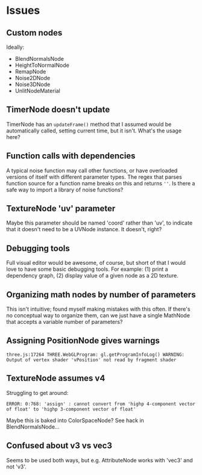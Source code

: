 # Issues

## Custom nodes

Ideally:

- BlendNormalsNode
- HeightToNormalNode
- RemapNode
- Noise2DNode
- Noise3DNode
- UnlitNodeMaterial

## TimerNode doesn't update

TimerNode has an `updateFrame()` method that I assumed would be automatically called, setting current time, but it isn't. What's the usage here?

## Function calls with dependencies

A typical noise function may call other functions, or have overloaded versions of itself with different parameter types. The regex that parses function source for a function name breaks on this and returns `''`. Is there a safe way to import a library of noise functions?

## TextureNode 'uv' parameter

Maybe this parameter should be named 'coord' rather than 'uv', to indicate that it doesn't need to be a UVNode instance. It doesn't, right?

## Debugging tools

Full visual editor would be awesome, of course, but short of that I would love to have some basic debugging tools. For example: (1) print a dependency graph, (2) display value of a given node as a 2D texture.

## Organizing math nodes by number of parameters

This isn't intuitive; found myself making mistakes with this often. If there's no conceptual way to organize them, can we just have a single MathNode that accepts a variable number of parameters?

## Assigning PositionNode gives warnings

```
three.js:17264 THREE.WebGLProgram: gl.getProgramInfoLog() WARNING: Output of vertex shader 'vPosition' not read by fragment shader
```

## TextureNode assumes v4

Struggling to get around:

```
ERROR: 0:768: 'assign' : cannot convert from 'highp 4-component vector of float' to 'highp 3-component vector of float'
```

Maybe this is baked into ColorSpaceNode? See hack in BlendNormalsNode...

## Confused about v3 vs vec3

Seems to be used both ways, but e.g. AttributeNode works with 'vec3' and not 'v3'.
